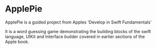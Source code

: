 # ApplePie

ApplePie is a guided project from Apples 'Develop in Swift Fundamentals'

It is a word guessing game demonstrating the building blocks of the swift language, UIKit and Interface builder covered in earlier sections of the Apple book. 

